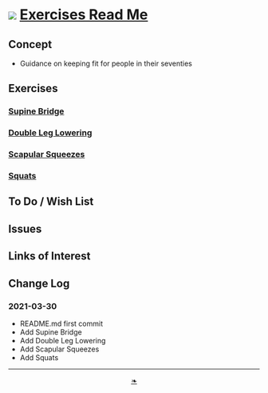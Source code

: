 # [![](https://heretics-sf.github.io/lib/assets/icons/mark-github.svg )](https://github.com/heretics-sf/heretics-sf.github.io/tree/master/sandbox/exercises/README.md ) [Exercises Read Me]( https://github.com/heretics-sf/heretics-sf.github.io/tree/master/sandbox/exercises )

<!--  @@@
<div style=height:300px;overflow:hidden;width:100%;resize:both; ><iframe src=https://heretics-sf.github.io/ height=100% width=100% ></iframe></div>
_Templatee_

### Full Screen: [Template]( https://heretics-sf.github.io/ )
@@@  -->


## Concept

* Guidance on keeping fit for people in their seventies

## Exercises

### [Supine Bridge]( #supine-bridge.md )

### [Double Leg Lowering]( #double-leg-lowering.md )

### [Scapular Squeezes]( #scapular-squeezes.md )

### [Squats]( #squats.md)



## To Do / Wish List


## Issues


## Links of Interest


## Change Log

### 2021-03-30

* README.md first commit
* Add Supine Bridge
* Add Double Leg Lowering
* Add Scapular Squeezes
* Add Squats

***

<center><a href=javascript:window.scrollTo(0,0); class=aDingbat title="Scroll to top" > ❧ </a></center>

